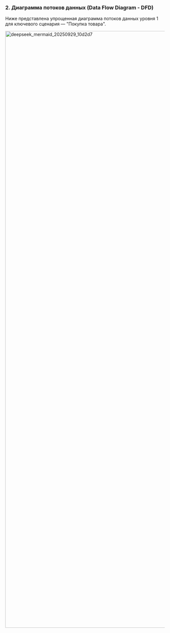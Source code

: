 ### 2. Диаграмма потоков данных (Data Flow Diagram - DFD)
Ниже представлена упрощенная диаграмма потоков данных уровня 1 для ключевого сценария — "Покупка товара".

<img width="4912" height="1884" alt="deepseek_mermaid_20250929_10d2d7" src="https://github.com/user-attachments/assets/6188ceb9-5147-4b04-82e6-0b3e5190afa1" />
